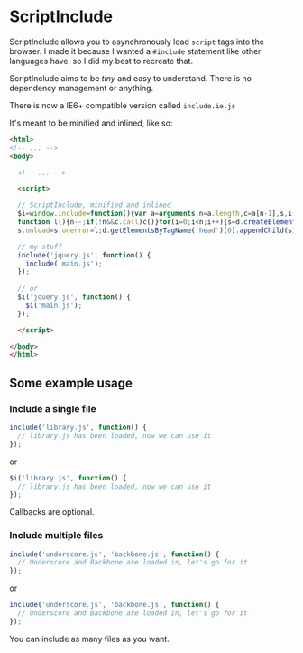 ScriptInclude
=============

ScriptInclude allows you to asynchronously load `script` tags into the browser. I made it because I wanted a `#include` statement like other languages have, so I did my best to recreate that.

ScriptInclude aims to be _tiny_ and easy to understand. There is no dependency management or anything.

There is now a IE6+ compatible version called `include.ie.js`

It's meant to be minified and inlined, like so:

```html
<html>
<!-- ... -->
<body>

  <!-- ... -->

  <script>

  // ScriptInclude, minified and inlined
  $i=window.include=function(){var a=arguments,n=a.length,c=a[n-1],s,i,d=document;if(c.call)n--;
  function l(){n--;if(!n&&c.call)c()}for(i=0;i<n;i++){s=d.createElement("script");s.src=a[i];
  s.onload=s.onerror=l;d.getElementsByTagName('head')[0].appendChild(s)}};

  // my stuff
  include('jquery.js', function() {
    include('main.js');
  });
  
  // or
  $i('jquery.js', function() {
    $i('main.js');
  });

  </script>

</body>
</html>
```

Some example usage
------------------

### Include a single file ###

```javascript
include('library.js', function() {
  // library.js has been loaded, now we can use it
});
```
or
```javascript
$i('library.js', function() {
  // library.js has been loaded, now we can use it
});
```

Callbacks are optional.

### Include multiple files ###

```javascript
include('underscore.js', 'backbone.js', function() {
  // Underscore and Backbone are loaded in, let's go for it
});
```
or
```javascript
include('underscore.js', 'backbone.js', function() {
  // Underscore and Backbone are loaded in, let's go for it
});
```

You can include as many files as you want.

